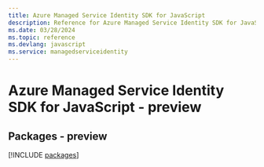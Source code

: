 ```yaml
---
title: Azure Managed Service Identity SDK for JavaScript
description: Reference for Azure Managed Service Identity SDK for JavaScript
ms.date: 03/28/2024
ms.topic: reference
ms.devlang: javascript
ms.service: managedserviceidentity
---
```

# Azure Managed Service Identity SDK for JavaScript - preview
## Packages - preview
[!INCLUDE [packages](managed-service-identity-index.md)]